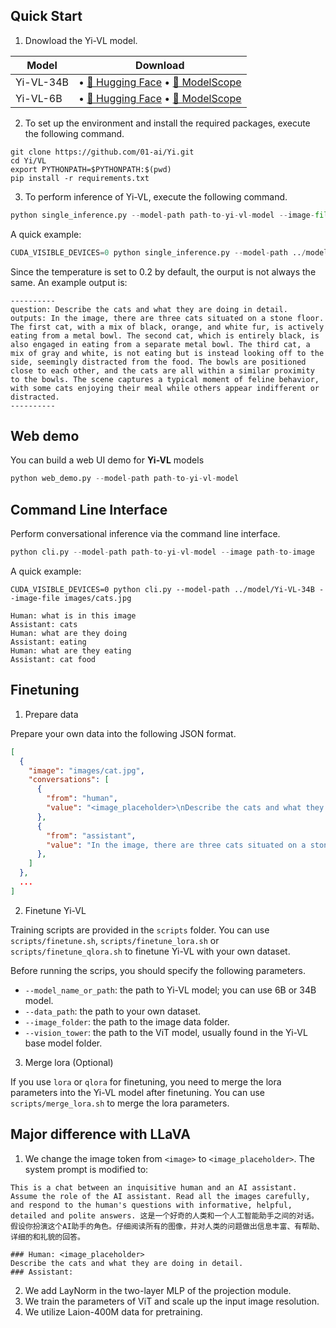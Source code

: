 ## Quick Start 
1. Dnowload the Yi-VL model.

Model |       Download
|---|---
Yi-VL-34B |• [🤗 Hugging Face](https://huggingface.co/01-ai/Yi-VL-34B)  • [🤖 ModelScope](https://www.modelscope.cn/models/01ai/Yi-VL-34B/summary)
Yi-VL-6B | • [🤗 Hugging Face](https://huggingface.co/01-ai/Yi-VL-6B)  • [🤖 ModelScope](https://www.modelscope.cn/models/01ai/Yi-VL-6B/summary)

2. To set up the environment and install the required packages, execute the following command.
```
git clone https://github.com/01-ai/Yi.git
cd Yi/VL
export PYTHONPATH=$PYTHONPATH:$(pwd)
pip install -r requirements.txt
```
3. To perform inference of Yi-VL, execute the following command.
```python
python single_inference.py --model-path path-to-yi-vl-model --image-file path-to-image --question question-content
```
A quick example:
```python
CUDA_VISIBLE_DEVICES=0 python single_inference.py --model-path ../model/Yi-VL-34B --image-file images/cats.jpg --question "Describe the cats and what they are doing in detail."
```
Since the temperature is set to 0.2 by default, the ourput is not always the same. An example output is:
```
----------
question: Describe the cats and what they are doing in detail.
outputs: In the image, there are three cats situated on a stone floor. The first cat, with a mix of black, orange, and white fur, is actively eating from a metal bowl. The second cat, which is entirely black, is also engaged in eating from a separate metal bowl. The third cat, a mix of gray and white, is not eating but is instead looking off to the side, seemingly distracted from the food. The bowls are positioned close to each other, and the cats are all within a similar proximity to the bowls. The scene captures a typical moment of feline behavior, with some cats enjoying their meal while others appear indifferent or distracted.
----------
```

## Web demo
You can build a web UI demo for **Yi-VL** models
```python
python web_demo.py --model-path path-to-yi-vl-model
```

## Command Line Interface

Perform conversational inference via the command line interface.

```python
python cli.py --model-path path-to-yi-vl-model --image path-to-image
```

A quick example:

```
CUDA_VISIBLE_DEVICES=0 python cli.py --model-path ../model/Yi-VL-34B --image-file images/cats.jpg

Human: what is in this image
Assistant: cats
Human: what are they doing
Assistant: eating
Human: what are they eating
Assistant: cat food
```

## Finetuning
1. Prepare data

Prepare your own data into the following JSON format.
```json
[
  {
    "image": "images/cat.jpg",
    "conversations": [
      {
        "from": "human",
        "value": "<image_placeholder>\nDescribe the cats and what they are doing in detail."
      },
      {
        "from": "assistant",
        "value": "In the image, there are three cats situated on a stone floor. The cat on the left is a calico cat, its coat a mix of white, orange, and black. It's eating from a metal bowl. In the middle, there's a gray cat, also eating from a metal bowl. On the right, there's a black cat, eating from a plastic bowl. The cats are all facing away from the camera, engrossed in their meal. The stone floor they're on is gray, and a concrete wall forms the backdrop of the scene. The image captures a peaceful moment of these cats enjoying their food."
      },
    ]
  },
  ...
]
```

2. Finetune Yi-VL

Training scripts are provided in the `scripts` folder. You can use `scripts/finetune.sh`, `scripts/finetune_lora.sh` or `scripts/finetune_qlora.sh` to finetune Yi-VL with your own dataset.

Before running the scrips, you should specify the following parameters. 
- `--model_name_or_path`: the path to Yi-VL model; you can use 6B or 34B model.
- `--data_path`: the path to your own dataset.
- `--image_folder`: the path to the image data folder.
- `--vision_tower`: the path to the ViT model, usually found in the Yi-VL base model folder.

3. Merge lora (Optional)

If you use `lora` or `qlora` for finetuning, you need to merge the lora parameters into the Yi-VL model after finetuning. You can use `scripts/merge_lora.sh` to merge the lora parameters.

## Major difference with LLaVA
1. We change the image token from ```<image>``` to ```<image_placeholder>```. The system prompt is modified to:
```
This is a chat between an inquisitive human and an AI assistant. Assume the role of the AI assistant. Read all the images carefully, and respond to the human's questions with informative, helpful, detailed and polite answers. 这是一个好奇的人类和一个人工智能助手之间的对话。假设你扮演这个AI助手的角色。仔细阅读所有的图像，并对人类的问题做出信息丰富、有帮助、详细的和礼貌的回答。

### Human: <image_placeholder>
Describe the cats and what they are doing in detail.
### Assistant:
```
2. We add LayNorm in the two-layer MLP of the projection module.
3. We train the parameters of ViT and scale up the input image resolution.
4. We utilize Laion-400M data for pretraining.